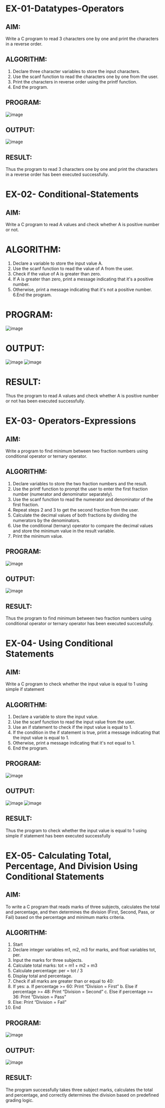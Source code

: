 
# EX-01-Datatypes-Operators
## AIM:
Write a C program to read 3 characters one by one and print the characters in a reverse order.

## ALGORITHM:
1.	Declare three character variables to store the input characters.
2.	Use the scanf function to read the characters one by one from the user.
3.	Print the characters in reverse order using the printf function.
4.	End the program.

## PROGRAM:
![image](https://github.com/user-attachments/assets/4be177ff-f6d0-4aab-83e0-4fc358c45ac7)


## OUTPUT:
![image](https://github.com/user-attachments/assets/8c79e9ce-b591-4ec3-b2a4-f2af3e69ff53)


















## RESULT:
Thus the program to read 3 characters one by one and print the characters in a reverse order has been executed successfully.


# EX-02- Conditional-Statements
## AIM:
Write a C program to read A values and check whether A is positive number or not.

# ALGORITHM:
1.	Declare a variable to store the input value A.
2.	Use the scanf function to read the value of A from the user.
3.	Check if the value of A is greater than zero.
4.	If A is greater than zero, print a message indicating that it's a positive number. 
5.	Otherwise, print a message indicating that it's not a positive number.
6.End the program.

# PROGRAM:
![image](https://github.com/user-attachments/assets/2801e34c-2a6a-4b2b-b185-24ed4df2bd91)


# OUTPUT:
![image](https://github.com/user-attachments/assets/5d0450e6-0a0d-4bf7-8812-de5305cfe2f3)
![image](https://github.com/user-attachments/assets/553c61a6-409b-423e-b65d-cd18001649b0)











# RESULT:
Thus the program to read A values and check whether A is positive number or not has been executed successfully.
 
 
 


# EX-03- Operators-Expressions
## AIM:
Write a program to find minimum between two fraction numbers using conditional operator or ternary operator.

## ALGORITHM:
1.	Declare variables to store the two fraction numbers and the result.
2.	Use the printf function to prompt the user to enter the first fraction number (numerator and denominator separately).
3.	Use the scanf function to read the numerator and denominator of the first fraction.
4.	Repeat steps 2 and 3 to get the second fraction from the user.
5.	Calculate the decimal values of both fractions by dividing the numerators by the denominators.
6.	Use the conditional (ternary) operator to compare the decimal values and store the minimum value in the result variable.
7.	Print the minimum value.

## PROGRAM:
![image](https://github.com/user-attachments/assets/b186bb00-80aa-4b48-bd1a-0d5803c73e4d)


## OUTPUT:
![image](https://github.com/user-attachments/assets/20bdf1fd-bd57-4048-b5fe-527f1ceb333d)










## RESULT:
Thus the program to find minimum between two fraction numbers using conditional operator or ternary operator has been executed successfully.




# EX-04- Using Conditional Statements

## AIM:
Write a C program to check whether the input value is equal to 1 using simple if statement

## ALGORITHM:
1.	Declare a variable to store the input value.
2.	Use the scanf function to read the input value from the user.
3.	Use an if statement to check if the input value is equal to 1.
4.	If the condition in the if statement is true, print a message indicating that the input value is equal to 1.
5.	Otherwise, print a message indicating that it's not equal to 1.
6.	End the program.

## PROGRAM:
![image](https://github.com/user-attachments/assets/7062a861-6e7f-4f96-8c3e-764806aa6cc9)


## OUTPUT:
![image](https://github.com/user-attachments/assets/59432a34-9061-4dfc-b926-cb0ca6b77b82)
![image](https://github.com/user-attachments/assets/88efb69d-9d09-4a12-8f0d-71d7911ff0f3)









	

## RESULT:
Thus the program to check whether the input value is equal to 1 using simple if statement has been executed successfully



# EX-05- Calculating Total, Percentage, And Division Using Conditional Statements 
## AIM:
To write a C program that reads marks of three subjects, calculates the total and percentage, and then determines the division (First, Second, Pass, or Fail) based on the percentage and minimum marks criteria.
## ALGORITHM:
1.	Start
2.	Declare integer variables m1, m2, m3 for marks, and float variables tot, per.
3.	Input the marks for three subjects.
4.	Calculate total marks: tot = m1 + m2 + m3
5.	Calculate percentage: per = tot / 3
6.	Display total and percentage.
7.	Check if all marks are greater than or equal to 40:
8.	If yes:
a.	If percentage >= 60: Print “Division = First”
b.	Else if percentage >= 48: Print “Division = Second”
c.	Else if percentage >= 36: Print “Division = Pass”
9.	Else: Print “Division = Fail”
10.	End
## PROGRAM:
![image](https://github.com/user-attachments/assets/0fc9d048-89a0-472d-bf4b-bedf4320acce)


## OUTPUT:
![image](https://github.com/user-attachments/assets/60370acd-8d29-4f3a-be6e-91287d2d7903)


## RESULT:


The program successfully takes three subject marks, calculates the total and percentage, and correctly determines the division based on predefined grading logic.

